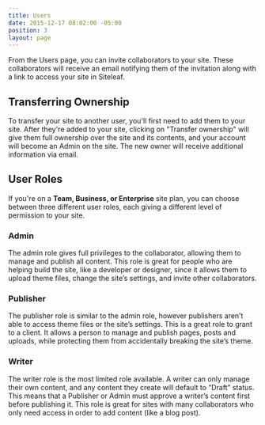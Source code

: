 ```yaml
---
title: Users
date: 2015-12-17 08:02:00 -05:00
position: 3
layout: page
---
```


From the Users page, you can invite collaborators to your site. These collaborators will receive an email notifying them of the invitation along with a link to access your site in Siteleaf.

## Transferring Ownership

To transfer your site to another user, you'll first need to add them to your site. After they're added to your site, clicking on "Transfer ownership" will give them full ownership over the site and its contents, and your account will become an Admin on the site. The new owner will receive additional information via email.

## User Roles

If you're on a **Team, Business, or Enterprise** site plan, you can choose between three different user roles, each giving a different level of permission to your site.

### Admin

The admin role gives full privileges to the collaborator, allowing them to manage and publish all content. This role is great for people who are helping build the site, like a developer or designer, since it allows them to upload theme files, change the site’s settings, and invite other collaborators.

### Publisher

The publisher role is similar to the admin role, however publishers aren’t able to access theme files or the site’s settings. This is a great role to grant to a client. It allows a person to manage and publish pages, posts and uploads, while protecting them from accidentally breaking the site’s theme.

### Writer

The writer role is the most limited role available. A writer can only manage their own content, and any content they create will default to “Draft” status. This means that a Publisher or Admin must approve a writer’s content first before publishing it. This role is great for sites with many collaborators who only need access in order to add content (like a blog post).
